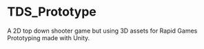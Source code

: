 # TDS_Prototype
A 2D top down shooter game but using 3D assets for Rapid Games Prototyping made with Unity.
